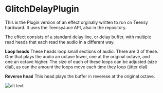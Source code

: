 # GlitchDelayPlugin

This is the Plugin version of an effect orginally written to run on Teensy hardward. It uses the TeensyJuce API, also in the repository.

The effect consists of a standard delay line, or delay buffer, with multiple read heads that each read the audio in a different way.

**Loop heads**
These heads loop small sections of audio. There are 3 of these. One that plays the audio an octave lower, one at the original octave, and one an octave higher. The size of each of these loops can be adjusted (size dial), as can the amount the loops move each time they loop (jitter dial)

**Reverse head** 
This head plays the buffer in reverese at the original octave.

![alt text](https://user-images.githubusercontent.com/18176564/32569049-e84dc710-c4b7-11e7-9e0f-059c36c37f17.png "Plugin on MacOs")



